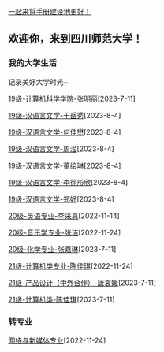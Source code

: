 [一起来将手册建设地更好！](preface/Sharing_experience.md)

## 欢迎你，来到四川师范大学！

### 我的大学生活
记录美好大学时光~


[19级-计算机科学学院-张明丽](初入川师大篇/我的大学生活/19级-计算机科学学院-张明丽.md)[2023-7-11]

[19级-汉语言文学-于岳秀](初入川师大篇/我的大学生活/19级-汉语言文学-于岳秀.md)[2023-8-4]

[19级-汉语言文学-何佳懋](初入川师大篇/我的大学生活/19级-汉语言文学-何佳懋.md)[2023-8-4]

[19级-汉语言文学-周滢](初入川师大篇/我的大学生活/19级-汉语言文学-周滢.md)[2023-8-4]

[19级-汉语言文学-董绘琳](初入川师大篇/我的大学生活/19级-汉语言文学-董绘琳.md)[2023-8-4]

[19级-汉语言文学-李徐彤欣](初入川师大篇/我的大学生活/19级-汉语言文学-李徐彤欣.md)[2023-8-4]

[19级-汉语言文学-郑好](初入川师大篇/我的大学生活/19级-汉语言文学-郑好.md)[2023-8-4]

[20级-英语专业-李采真](初入川师大篇/我的大学生活/20级-英语专业-李采真.md)[2022-11-14]

[20级-音乐学专业-张洁](初入川师大篇/我的大学生活/20级-音乐学专业-张洁.md)[2022-11-24]

[20级-化学专业-张嘉琳](初入川师大篇/我的大学生活/20级-化学专业-张嘉琳.md)[2023-7-11]

[21级-计算机类专业-陈佳琪](初入川师大篇/我的大学生活/21级-计算机类专业-陈佳琪.md)[2022-11-24]

[21级-产品设计（中外合作）-唐袁媛](初入川师大篇/我的大学生活/21级-产品设计（中外合作）-唐袁媛.md)[2023-7-11]

[21级-计算机类-陈佳琪](初入川师大篇/我的大学生活/21级-计算机类-陈佳琪.md)[2023-7-11]


### 转专业
[网络与新媒体专业](初入川师大篇/转专业/网络与新媒体专业.md)[2022-11-24]


